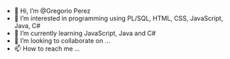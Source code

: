- 👋 Hi, I’m @Gregorio Perez
- 👀 I’m interested in programming using PL/SQL, HTML, CSS, JavaScript, Java, C#
- 🌱 I’m currently learning JavaScript, Java and C#
- 💞️ I’m looking to collaborate on ...
- 📫 How to reach me ...

<!---
GregorioPerez/GregorioPerez is a ✨ special ✨ repository because its `README.md` (this file) appears on your GitHub profile.
You can click the Preview link to take a look at your changes.
--->
